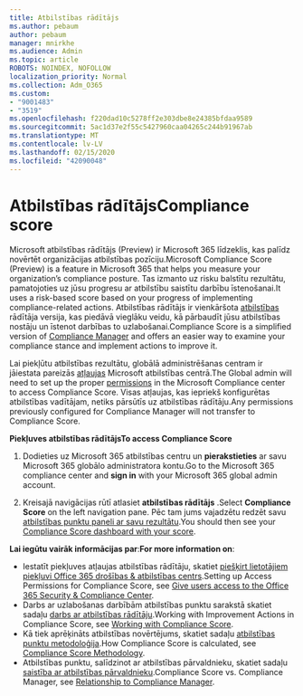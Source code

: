 ```yaml
---
title: Atbilstības rādītājs
ms.author: pebaum
author: pebaum
manager: mnirkhe
ms.audience: Admin
ms.topic: article
ROBOTS: NOINDEX, NOFOLLOW
localization_priority: Normal
ms.collection: Adm_O365
ms.custom:
- "9001483"
- "3519"
ms.openlocfilehash: f220dad10c5278ff2e303dbe8e24385bfdaa9589
ms.sourcegitcommit: 5ac1d37e2f55c5427960caa04265c244b91967ab
ms.translationtype: MT
ms.contentlocale: lv-LV
ms.lasthandoff: 02/15/2020
ms.locfileid: "42090048"
---
```

# <a name="compliance-score"></a><span data-ttu-id="aa6d7-102">Atbilstības rādītājs</span><span class="sxs-lookup"><span data-stu-id="aa6d7-102">Compliance score</span></span>

<span data-ttu-id="aa6d7-103">Microsoft atbilstības rādītājs (Preview) ir Microsoft 365 līdzeklis, kas palīdz novērtēt organizācijas atbilstības pozīciju.</span><span class="sxs-lookup"><span data-stu-id="aa6d7-103">Microsoft Compliance Score (Preview) is a feature in Microsoft 365 that helps you measure your organization’s compliance posture.</span></span> <span data-ttu-id="aa6d7-104">Tas izmanto uz risku balstītu rezultātu, pamatojoties uz jūsu progresu ar atbilstību saistītu darbību īstenošanai.</span><span class="sxs-lookup"><span data-stu-id="aa6d7-104">It uses a risk-based score based on your progress of implementing compliance-related actions.</span></span>   <span data-ttu-id="aa6d7-105">Atbilstības rādītājs ir vienkāršota [atbilstības](https://docs.microsoft.com/en-us/microsoft-365/compliance/compliance-manager-overview) rādītāja versija, kas piedāvā vieglāku veidu, kā pārbaudīt jūsu atbilstības nostāju un īstenot darbības to uzlabošanai.</span><span class="sxs-lookup"><span data-stu-id="aa6d7-105">Compliance Score is a simplified version of [Compliance Manager](https://docs.microsoft.com/en-us/microsoft-365/compliance/compliance-manager-overview) and offers an easier way to examine your compliance stance and implement actions to improve it.</span></span> 

<span data-ttu-id="aa6d7-106">Lai piekļūtu atbilstības rezultātu, globālā administrēšanas centram ir jāiestata pareizās [atļaujas](https://docs.microsoft.com/en-us/microsoft-365/security/office-365-security/permissions-in-the-security-and-compliance-center) Microsoft atbilstības centrā.</span><span class="sxs-lookup"><span data-stu-id="aa6d7-106">The Global admin will need to set up the proper [permissions](https://docs.microsoft.com/en-us/microsoft-365/security/office-365-security/permissions-in-the-security-and-compliance-center) in the Microsoft Compliance center to access Compliance Score.</span></span>  <span data-ttu-id="aa6d7-107">Visas atļaujas, kas iepriekš konfigurētas atbilstības vadītājam, netiks pārsūtīs uz atbilstības rādītāju.</span><span class="sxs-lookup"><span data-stu-id="aa6d7-107">Any permissions previously configured for Compliance Manager will not transfer to Compliance Score.</span></span>

<span data-ttu-id="aa6d7-108">**Piekļuves atbilstības rādītājs**</span><span class="sxs-lookup"><span data-stu-id="aa6d7-108">**To access Compliance Score**</span></span>

1. <span data-ttu-id="aa6d7-109">Dodieties uz Microsoft 365 atbilstības centru un **pierakstieties** ar savu Microsoft 365 globālo administratora kontu.</span><span class="sxs-lookup"><span data-stu-id="aa6d7-109">Go to the Microsoft 365 compliance center and **sign in** with your Microsoft 365 global admin account.</span></span>

2. <span data-ttu-id="aa6d7-110">Kreisajā navigācijas rūtī atlasiet **atbilstības rādītājs** .</span><span class="sxs-lookup"><span data-stu-id="aa6d7-110">Select **Compliance Score** on the left navigation pane.</span></span> <span data-ttu-id="aa6d7-111">Pēc tam jums vajadzētu redzēt savu [atbilstības punktu paneli ar savu rezultātu](https://docs.microsoft.com/en-us/microsoft-365/compliance/compliance-score-setup#understand-the-compliance-score-dashboard).</span><span class="sxs-lookup"><span data-stu-id="aa6d7-111">You should then see your [Compliance Score dashboard with your score](https://docs.microsoft.com/en-us/microsoft-365/compliance/compliance-score-setup#understand-the-compliance-score-dashboard).</span></span>
 

<span data-ttu-id="aa6d7-112">**Lai iegūtu vairāk informācijas par**:</span><span class="sxs-lookup"><span data-stu-id="aa6d7-112">**For more information on**:</span></span>

- <span data-ttu-id="aa6d7-113">Iestatīt piekļuves atļaujas atbilstības rādītāju, skatiet [piešķirt lietotājiem piekļuvi Office 365 drošības & atbilstības centrs](https://docs.microsoft.com/en-us/microsoft-365/security/office-365-security/grant-access-to-the-security-and-compliance-center).</span><span class="sxs-lookup"><span data-stu-id="aa6d7-113">Setting up Access Permissions for Compliance Score, see [Give users access to the Office 365 Security & Compliance Center](https://docs.microsoft.com/en-us/microsoft-365/security/office-365-security/grant-access-to-the-security-and-compliance-center).</span></span>
- <span data-ttu-id="aa6d7-114">Darbs ar uzlabošanas darbībām atbilstības punktu sarakstā skatiet sadaļu [darbs ar atbilstības rādītāju](https://docs.microsoft.com/en-us/microsoft-365/compliance/working-with-compliance-score).</span><span class="sxs-lookup"><span data-stu-id="aa6d7-114">Working with Improvement Actions in Compliance Score, see  [Working with Compliance Score](https://docs.microsoft.com/en-us/microsoft-365/compliance/working-with-compliance-score).</span></span>
- <span data-ttu-id="aa6d7-115">Kā tiek aprēķināts atbilstības novērtējums, skatiet sadaļu [atbilstības punktu metodoloģija](https://docs.microsoft.com/en-us/microsoft-365/compliance/compliance-score-methodology).</span><span class="sxs-lookup"><span data-stu-id="aa6d7-115">How Compliance Score is calculated, see [Compliance Score Methodology](https://docs.microsoft.com/en-us/microsoft-365/compliance/compliance-score-methodology).</span></span>
- <span data-ttu-id="aa6d7-116">Atbilstības punktu, salīdzinot ar atbilstības pārvaldnieku, skatiet sadaļu [saistība ar atbilstības pārvaldnieku](https://docs.microsoft.com/en-us/microsoft-365/compliance/compliance-score#relationship-to-compliance-manager).</span><span class="sxs-lookup"><span data-stu-id="aa6d7-116">Compliance Score vs. Compliance Manager, see [Relationship to Compliance Manager](https://docs.microsoft.com/en-us/microsoft-365/compliance/compliance-score#relationship-to-compliance-manager).</span></span>


